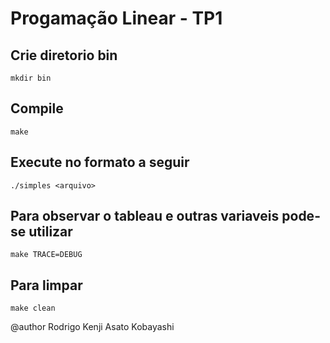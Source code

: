 # Progamação Linear - TP1

## Crie diretorio bin
```
mkdir bin
```
## Compile
```
make
```
## Execute no formato a seguir
```
./simples <arquivo>
```
## Para observar o tableau e outras variaveis pode-se utilizar
```
make TRACE=DEBUG
```
## Para limpar
```
make clean
```
@author Rodrigo Kenji Asato Kobayashi